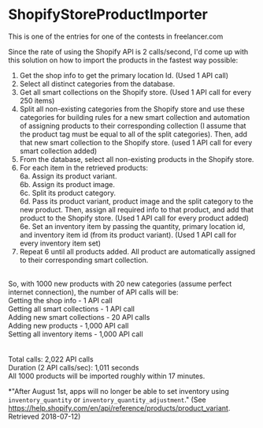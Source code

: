 # ShopifyStoreProductImporter
This is one of the entries for one of the contests in freelancer.com

Since the rate of using the Shopify API is 2 calls/second, I'd come up with this solution on how to import the products in the fastest way possible:
1. Get the shop info to get the primary location Id. (Used 1 API call)
2. Select all distinct categories from the database.
3. Get all smart collections on the Shopify store. (Used 1 API call for every 250 items)
4. Split all non-existing categories from the Shopify store and use these categories for building rules for a new smart collection and automation of assigning products to their corresponding collection (I assume that the product tag must be equal to all of the split categories). Then, add that new smart collection to the Shopify store. (used 1 API call for every smart collection added)
5. From the database, select all non-existing products in the Shopify store.
6. For each item in the retrieved products:<br />
	6a. Assign its product variant.<br />
	6b. Assign its product image.<br />
	6c. Split its product category.<br />
	6d. Pass its product variant, product image and the split category to the new product. Then, assign all required info to that product, and add that product to the Shopify store. (Used 1 API call for every product added)<br />
	6e. Set an inventory item by passing the quantity, primary location id, and inventory item id (from its product variant). (Used 1 API call for every inventory item set)<br />
7. Repeat 6 until all products added. All product are automatically assigned to their corresponding smart collection.<br /><br />

So, with 1000 new products with 20 new categories (assume perfect internet connection), the number of API calls will be:<br />
Getting the shop info - 1 API call<br />
Getting all smart collections  - 1 API call<br />
Adding new smart collections - 20 API calls<br />
Adding new products - 1,000 API call<br />
Setting all inventory items - 1,000 API call<br />
<br /><br />
Total calls: 2,022 API calls<br />
Duration (2 API calls/sec): 1,011 seconds<br />
All 1000 products will be imported roughly within 17 minutes.<br />

*"After August 1st, apps will no longer be able to set inventory using `inventory_quantity` or `inventory_quantity_adjustment`." (See https://help.shopify.com/en/api/reference/products/product_variant. Retrieved 2018-07-12)
